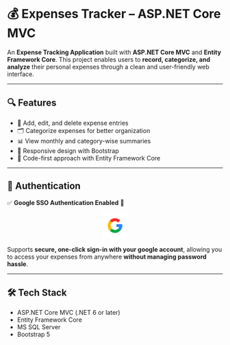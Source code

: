 # 💰 Expenses Tracker – ASP.NET Core MVC

An **Expense Tracking Application** built with **ASP.NET Core MVC** and **Entity Framework Core**. This project enables users to **record, categorize, and analyze** their personal expenses through a clean and user-friendly web interface.

---

## 🔍 Features

- 🧾 Add, edit, and delete expense entries  
- 🗂 Categorize expenses for better organization  
- 📊 View monthly and category-wise summaries  
- 📱 Responsive design with Bootstrap  
- 🧱 Code-first approach with Entity Framework Core  

---

## 🔑 Authentication

✅ **Google SSO Authentication Enabled** 🚀

<p align="center">
  <img src="https://raw.githubusercontent.com/github/explore/main/topics/google/google.png" alt="Google Logo" width="60"/>
</p>


Supports **secure, one-click sign-in with your google account**, allowing you to access your expenses from anywhere **without managing password hassle**.

---
## 🛠 Tech Stack

- ASP.NET Core MVC (.NET 6 or later)  
- Entity Framework Core  
- MS SQL Server
- Bootstrap 5  

